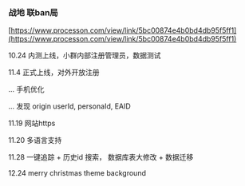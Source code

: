 ### 战地 联ban局

[https://www.processon.com/view/link/5bc00874e4b0bd4db95f5ff1](https://www.processon.com/view/link/5bc00874e4b0bd4db95f5ff1)

10.24 内测上线，小群内部注册管理员，数据测试

11.4 正式上线，对外开放注册

... 手机优化

... 发现 origin userId, personaId, EAID

11.19 网站https

11.20 多语言支持

11.28 一键追踪 + 历史id 搜索， 数据库表大修改 + 数据迁移

12.24 merry christmas theme background
